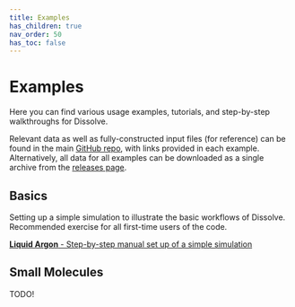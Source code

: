 ```yaml
---
title: Examples
has_children: true
nav_order: 50
has_toc: false
---
```

# Examples

Here you can find various usage examples, tutorials, and step-by-step walkthroughs for Dissolve.

Relevant data as well as fully-constructed input files (for reference) can be found in the main [GitHub repo](https://github.com/trisyoungs/dissolve/tree/develop/examples), with links provided in each example. Alternatively, all data for all examples can be downloaded as a single archive from the [releases page](https://github.com/trisyoungs/dissolve/releases).

## Basics

Setting up a simple simulation to illustrate the basic workflows of Dissolve. Recommended exercise for all first-time users of the code.

[**Liquid Argon** - Step-by-step manual set up of a simple simulation](argon/)

## Small Molecules

TODO!
